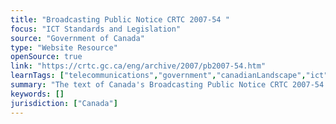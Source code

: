 ```yaml
---
title: "Broadcasting Public Notice CRTC 2007-54 "
focus: "ICT Standards and Legislation"
source: "Government of Canada"
type: "Website Resource"
openSource: true
link: "https://crtc.gc.ca/eng/archive/2007/pb2007-54.htm"
learnTags: ["telecommunications","government","canadianLandscape","ict","regulation"]
summary: "The text of Canada's Broadcasting Public Notice CRTC 2007-54."
keywords: []
jurisdiction: ["Canada"]
---
```


